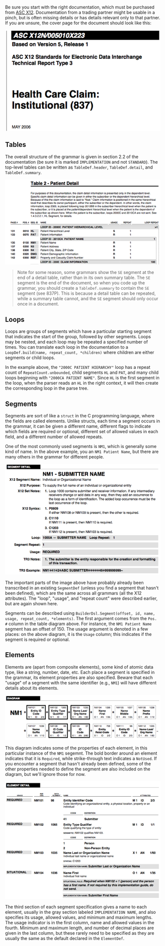 Be sure you start with the right documentation, which must be purchased from [ASC
X12](http://x12.org/). Documentation from a trading partner might be usable in a
pinch, but is often missing details or has details relevant only to that
partner. If you are unsure, the cover page for the document should look like
this:

![](images/transcribing-cover.png)

## Tables

The overall structure of the grammar is given in section 2.2 of the
documentation (be sure it is marked `IMPLEMENTATION` and not `STANDARD`). The
top-level tables can be written as `TableDef.header`, `TableDef.detail`, and
`TableDef.summary`.

![](images/transcribing-table.png)

> Note for some reason, some grammars show the `SE` segment at the end of a
> detail table, rather than in its own summary table. The `SE` segment is the
> end of the document, so when you code up the grammar, you should create a
> `TableDef.summary` to contain the `SE` segment (see 837P). This is because
> a detail table can be repeated, while a summary table cannot, and the `SE`
> segment should only occur once in a document.

## Loops

Loops are groups of segments which have a particular starting segment that
indicates the start of the group, followed by other segments. Loops may be
nested, and each loop may be repeated a specified number of times. You can
translate each loop in the documentation to a `LoopDef.build(name, repeat_count,
*children)` where children are either segments or child loops.

In the example above, the `"2000C PATIENT HIERARCHY"` loop has a repeat count
of `RepeatCount.unbounded`, child segments `HL` and `PAT`, and many child loops
beginning with `"2000CA PATIENT NAME"`. Since `HL` is the first segment in the
loop, when the parser reads an `HL` in the right context, it will then create
the corresponding loop in the parse tree.

## Segments

Segments are sort of like a `struct` in the C programming language, where the
fields are called elements. Unlike structs, each time a segment occurs in the
grammar, it can be given a different name, different flags to indicate which
fields are required or optional, different set of allowed values in each field,
and a different number of allowed repeats.

One of the most commonly used segments is `NM1`, which is generally some kind of
name. In the above example, you an `NM1 Patient Name`, but there are many others
in the grammar for different people.

![](images/transcribing-segment-detail.png)

The important parts of the image above have probably already been transcribed in
an existing `SegmentDef` (unless you find a segment that hasn't been defined), which
are the same across all grammars (all the X12 attributes). The "loop", "usage", and
"repeat count" were described earlier, but are again shown here.

Segments can be described using `BuilderDsl.Segment(offset, id, name,
usage, repeat_count, *elements)`. The first argument comes from the `Pos. #`
column in the table diagram above. For instance, the `NM1 Patient Name` segment
has an offset of 150. The usage argument is denoted in a few places: on the
above diagram, it is the `Usage` column; this indicates if the segment is
required or optional.

## Elements

Elements are (apart from composite elements), some kind of atomic data type,
like a string, number, date, etc. Each place a segment is specified in the
grammar, its element properties are also specified. Beware that each "usage"
of a segment with the same identifier (e.g., `NM1`) will have different details
about its elements.

![](images/transcribing-segment-diagram.png)

This diagram indicates some of the properties of each element, in this
particular instance of the `NM1` segemnt. The bold border around an element
indicates that it is `Required`, while strike-through text indicates a
`NotUsed`. If you encounter a segment that hasn't already been defined, some of
the other properties needed to define the segment are also included on the
diagram, but we'll ignore those for now.

![](images/transcribing-element-detail.png)

The third section of each segment specification gives a name to each element,
usually in the gray section labeled `IMPLEMENTATION NAME`, and also specifies
its usage, allowed values, and minimum and maximum lengths. The usage indicator
is in the first column, name and allowed values in the fourth. Minimum and
maximum length, and number of decimal places are given in the last column, but
these rarely need to be specified as they are usually the same as the default
declared in the `ElementDef`.

